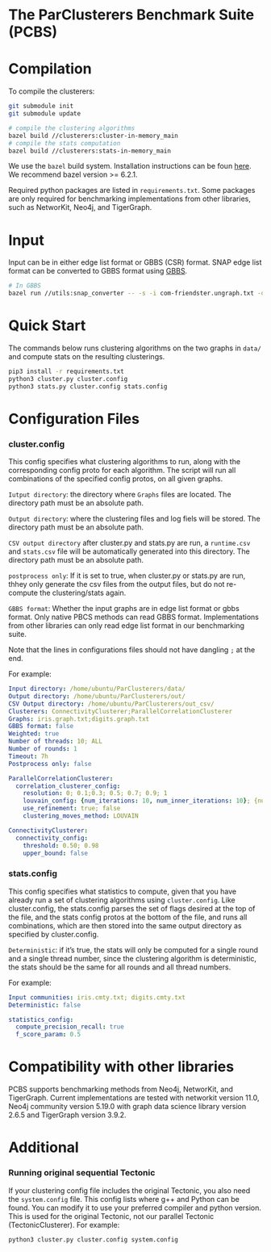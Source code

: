 # The ParClusterers Benchmark Suite (PCBS)

# Compilation
To compile the clusterers:

```bash
git submodule init
git submodule update

# compile the clustering algorithms
bazel build //clusterers:cluster-in-memory_main
# compile the stats computation
bazel build //clusterers:stats-in-memory_main
```

We use the `bazel` build system. Installation instructions can be foun [here](https://bazel.build/install/ubuntu#install-on-ubuntu). We recommend bazel version >= 6.2.1.

Required python packages are listed in `requirements.txt`. Some packages are only required for benchmarking implementations from other libraries, such as NetworKit, Neo4j, and TigerGraph.

# Input

Input can be in either edge list format or GBBS (CSR) format. SNAP edge list format can be converted to GBBS format using [GBBS](https://github.com/ParAlg/gbbs).
```bash
# In GBBS
bazel run //utils:snap_converter -- -s -i com-friendster.ungraph.txt -o com-friendster.gbbs.txt
```

# Quick Start

The commands below runs clustering algorithms on the two graphs in `data/` and compute stats on the resulting clusterings.

```bash
pip3 install -r requirements.txt
python3 cluster.py cluster.config
python3 stats.py cluster.config stats.config
```


# Configuration Files

### cluster.config
This config specifies what clustering algorithms to run, along with the corresponding config proto for each algorithm. The script will run all combinations of the specified config protos, on all given graphs. 

`Iutput directory`: the directory where `Graphs` files are located. The directory path must be an absolute path.

`Output directory`: where the clustering files and log fiels will be stored. The directory path must be an absolute path.

`CSV output directory` after cluster.py and stats.py are run, a `runtime.csv` and `stats.csv` file will be automatically generated into this directory. The directory path must be an absolute path.

`postprocess only`: If it is set to true, when cluster.py or stats.py are run, thhey only generate the csv files from the output files, but do not re-compute the clustering/stats again.

`GBBS format`: Whether the input graphs are in edge list format or gbbs format. Only native PBCS methods can read GBBS format. Implementations from other libraries can only read edge list format in our benchmarking suite.

Note that the lines in configurations files should not have dangling `;` at the end.

For example:

```yaml
Input directory: /home/ubuntu/ParClusterers/data/
Output directory: /home/ubuntu/ParClusterers/out/
CSV Output directory: /home/ubuntu/ParClusterers/out_csv/
Clusterers: ConnectivityClusterer;ParallelCorrelationClusterer
Graphs: iris.graph.txt;digits.graph.txt
GBBS format: false
Weighted: true
Number of threads: 10; ALL
Number of rounds: 1
Timeout: 7h
Postprocess only: false

ParallelCorrelationClusterer:
  correlation_clusterer_config:
    resolution: 0; 0.1;0.3; 0.5; 0.7; 0.9; 1
    louvain_config: {num_iterations: 10, num_inner_iterations: 10}; {num_iterations: 20, num_inner_iterations: 20}
    use_refinement: true; false
    clustering_moves_method: LOUVAIN

ConnectivityClusterer:
  connectivity_config:
    threshold: 0.50; 0.98
    upper_bound: false
```


### stats.config

This config specifies what statistics to compute, given that you have already run a set of clustering algorithms using `cluster.config`. Like cluster.config, the stats.config parses the set of flags desired at the top of the file, and the stats config protos at the bottom of the file, and runs all combinations, which are then stored into the same output directory as specified by cluster.config. 

`Deterministic`: if it’s true, the stats will only be computed for a single round and a single thread number, since the clustering algorithm is deterministic, the stats should be the same for all rounds and all thread numbers. 

For example:

```yaml
Input communities: iris.cmty.txt; digits.cmty.txt
Deterministic: false

statistics_config:
  compute_precision_recall: true
  f_score_param: 0.5
```


# Compatibility with other libraries

PCBS supports benchmarking methods from Neo4j, NetworKit, and TigerGraph. Current implementations are tested with networkit version 11.0, Neo4j community version 5.19.0 with graph data science library version 2.6.5 and TigerGraph version 3.9.2.

# Additional


### Running original sequential Tectonic
If your clustering config file includes the original Tectonic, you also need the `system.config` file. This config lists where g++ and Python can be found. You can modify it to use your preferred compiler and python version. This is used for the original Tectonic, not our parallel Tectonic (TectonicClusterer). For example:
```bash
python3 cluster.py cluster.config system.config
```